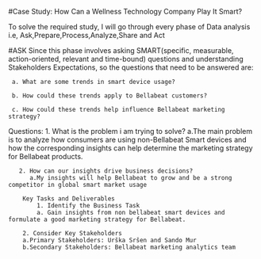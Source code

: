 #Case Study: How Can a Wellness Technology Company Play It Smart?


To solve the required study, I will go through every phase of Data analysis i.e, Ask,Prepare,Process,Analyze,Share and Act

#ASK
     Since this phase involves asking SMART(specific, measurable, action-oriented, relevant and time-bound) questions and understanding Stakeholders Expectations, so the      questions that need to be answered are:

     a. What are some trends in smart device usage?

     b. How could these trends apply to Bellabeat customers?

     c. How could these trends help influence Bellabeat marketing strategy?

 Questions:
      1. What is the problem i am  trying to solve?
         a.The main problem is to analyze how consumers are using non-Bellabeat Smart devices and how the corresponding insights can help determine the marketing                  strategy for Bellabeat products.

       2. How can our insights drive business decisions?
          a.My insights will help Bellabeat to grow and be a strong competitor in global smart market usage

        Key Tasks and Deliverables
            1. Identify the Business Task
            a. Gain insights from non bellabeat smart devices and formulate a good marketing strategy for Bellabeat.

        2. Consider Key Stakeholders
        a.Primary Stakeholders: Urška Sršen and Sando Mur
        b.Secondary Stakeholders: Bellabeat marketing analytics team
